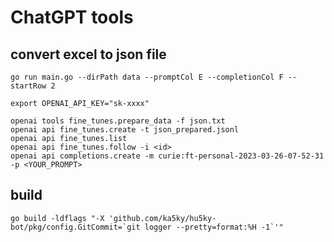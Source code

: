 # ChatGPT tools

## convert excel to json file

```shell
go run main.go --dirPath data --promptCol E --completionCol F --startRow 2
```

```shell
export OPENAI_API_KEY="sk-xxxx"

openai tools fine_tunes.prepare_data -f json.txt
openai api fine_tunes.create -t json_prepared.jsonl
openai api fine_tunes.list
openai api fine_tunes.follow -i <id>
openai api completions.create -m curie:ft-personal-2023-03-26-07-52-31 -p <YOUR_PROMPT>
```

## build

```shell
go build -ldflags "-X 'github.com/ka5ky/hu5ky-bot/pkg/config.GitCommit=`git logger --pretty=format:%H -1`'"
```